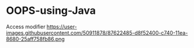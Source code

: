 # OOPS-using-Java
Access modifier
https://user-images.githubusercontent.com/50911878/87622485-d8f52400-c740-11ea-8680-25aff758fb86.png
